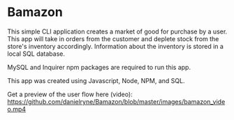 # Bamazon

This simple CLI application creates a market of good for purchase by a user. This app will take in orders from the customer and deplete stock from the store's inventory accordingly. Information about the inventory is stored in a local SQL database. 

MySQL and Inquirer npm packages are required to run this app. 

This app was created using Javascript, Node, NPM, and SQL. 

Get a preview of the user flow here (video): https://github.com/danielryne/Bamazon/blob/master/images/bamazon_video.mp4

